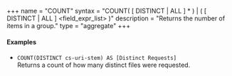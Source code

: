 +++
name = "COUNT"
syntax = "COUNT( [ DISTINCT | ALL ] * ) | ( [ DISTINCT | ALL ] &lt;field_expr_list&gt; )"
description = "Returns the number of items in a group."
type = "aggregate"
+++

#### Examples
- `COUNT(DISTINCT cs-uri-stem) AS [Distinct Requests]`  
  Returns a count of how many distinct files were requested.
